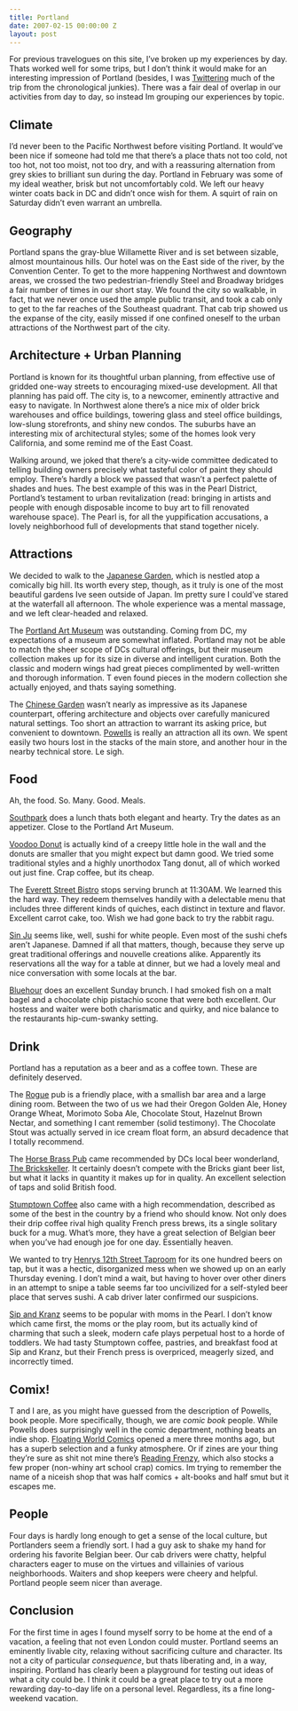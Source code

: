 ```yaml
---
title: Portland
date: 2007-02-15 00:00:00 Z
layout: post
---
```


For previous travelogues on this site, I’ve broken up my experiences by day. Thats worked well for some trips, but I don’t think it would make for an interesting impression of Portland (besides, I was [Twittering](http://twitter.com/al3x) much of the trip from the chronological junkies). There was a fair deal of overlap in our activities from day to day, so instead Im grouping our experiences by topic.

## Climate

I’d never been to the Pacific Northwest before visiting Portland. It would’ve been nice if someone had told me that there’s a place thats not too cold, not too hot, not too moist, not too dry, and with a reassuring alternation from grey skies to brilliant sun during the day. Portland in February was some of my ideal weather, brisk but not uncomfortably cold. We left our heavy winter coats back in DC and didn’t once wish for them. A squirt of rain on Saturday didn’t even warrant an umbrella.

## Geography

Portland spans the gray-blue Willamette River and is set between sizable, almost mountainous hills. Our hotel was on the East side of the river, by the Convention Center. To get to the more happening Northwest and downtown areas, we crossed the two pedestrian-friendly Steel and Broadway bridges a fair number of times in our short stay. We found the city so walkable, in fact, that we never once used the ample public transit, and took a cab only to get to the far reaches of the Southeast quadrant. That cab trip showed us the expanse of the city, easily missed if one confined oneself to the urban attractions of the Northwest part of the city.

## Architecture + Urban Planning

Portland is known for its thoughtful urban planning, from effective use of gridded one-way streets to encouraging mixed-use development. All that planning has paid off. The city is, to a newcomer, eminently attractive and easy to navigate. In Northwest alone there’s a nice mix of older brick warehouses and office buildings, towering glass and steel office buildings, low-slung storefronts, and shiny new condos. The suburbs have an interesting mix of architectural styles; some of the homes look very California, and some remind me of the East Coast.

Walking around, we joked that there’s a city-wide committee dedicated to telling building owners precisely what tasteful color of paint they should employ. There’s hardly a block we passed that wasn’t a perfect palette of shades and hues. The best example of this was in the Pearl District, Portland’s testament to urban revitalization (read: bringing in artists and people with enough disposable income to buy art to fill renovated warehouse space). The Pearl is, for all the yuppification accusations, a lovely neighborhood full of developments that stand together nicely.

## Attractions

We decided to walk to the [Japanese Garden](http://www.japanesegarden.com/), which is nestled atop a comically big hill. Its worth every step, though, as it truly is one of the most beautiful gardens Ive seen outside of Japan. Im pretty sure I could’ve stared at the waterfall all afternoon. The whole experience was a mental massage, and we left clear-headed and relaxed.

The [Portland Art Museum](http://portlandartmuseum.org/) was outstanding. Coming from DC, my expectations of a museum are somewhat inflated. Portland may not be able to match the sheer scope of DCs cultural offerings, but their museum collection makes up for its size in diverse and intelligent curation. Both the classic and modern wings had great pieces complimented by well-written and thorough information. T even found pieces in the modern collection she actually enjoyed, and thats saying something.

The [Chinese Garden](http://www.portlandchinesegarden.org/) wasn’t nearly as impressive as its Japanese counterpart, offering architecture and objects over carefully manicured natural settings. Too short an attraction to warrant its asking price, but convenient to downtown.
[Powells](http://www.powells.com/) is really an attraction all its own. We spent easily two hours lost in the stacks of the main store, and another hour in the nearby technical store. Le sigh.

## Food

Ah, the food. So. Many. Good. Meals.

[Southpark](http://portland.citysearch.com/profile/8459675) does a lunch thats both elegant and hearty. Try the dates as an appetizer. Close to the Portland Art Museum.

[Voodoo Donut](http://www.voodoodonut.com/) is actually kind of a creepy little hole in the wall and the donuts are smaller that you might expect but damn good. We tried some traditional styles and a highly unorthodox Tang donut, all of which worked out just fine. Crap coffee, but its cheap.

The [Everett Street Bistro](http://www.everettstreetbistro.com/) stops serving brunch at 11:30AM. We learned this the hard way. They redeem themselves handily with a delectable menu that includes three different kinds of quiches, each distinct in texture and flavor. Excellent carrot cake, too. Wish we had gone back to try the rabbit ragu.

[Sin Ju](http://www.sinjurestaurant.com/) seems like, well, sushi for white people. Even most of the sushi chefs aren’t Japanese. Damned if all that matters, though, because they serve up great traditional offerings and nouvelle creations alike. Apparently its reservations all the way for a table at dinner, but we had a lovely meal and nice conversation with some locals at the bar.

[Bluehour](http://www.bluehouronline.com/) does an excellent Sunday brunch. I had smoked fish on a malt bagel and a chocolate chip pistachio scone that were both excellent. Our hostess and waiter were both charismatic and quirky, and nice balance to the restaurants hip-cum-swanky setting.

## Drink

Portland has a reputation as a beer and as a coffee town. These are definitely deserved.

The [Rogue](http://www.rogue.com/) pub is a friendly place, with a smallish bar area and a large dining room. Between the two of us we had their Oregon Golden Ale, Honey Orange Wheat, Morimoto Soba Ale, Chocolate Stout, Hazelnut Brown Nectar, and something I cant remember (solid testimony). The Chocolate Stout was actually served in ice cream float form, an absurd decadence that I totally recommend.

The [Horse Brass Pub](http://www.horsebrass.com/) came recommended by DCs local beer wonderland, [The Brickskeller](http://www.lovethebeer.com/). It certainly doesn’t compete with the Bricks giant beer list, but what it lacks in quantity it makes up for in quality. An excellent selection of taps and solid British food.

[Stumptown Coffee](http://www.stumptowncoffee.com/) also came with a high recommendation, described as some of the best in the country by a friend who should know. Not only does their drip coffee rival high quality French press brews, its a single solitary buck for a mug. What’s more, they have a great selection of Belgian beer when you’ve had enough joe for one day. Essentially heaven.

We wanted to try [Henrys 12th Street Taproom](http://www.henrystavern.com/) for its one hundred beers on tap, but it was a hectic, disorganized mess when we showed up on an early Thursday evening. I don’t mind a wait, but having to hover over other diners in an attempt to snipe a table seems far too uncivilized for a self-styled beer place that serves sushi. A cab driver later confirmed our suspicions.

[Sip and Kranz](http://www.sipandkranz.com/) seems to be popular with moms in the Pearl. I don’t know which came first, the moms or the play room, but its actually kind of charming that such a sleek, modern cafe plays perpetual host to a horde of toddlers. We had tasty Stumptown coffee, pastries, and breakfast food at Sip and Kranz, but their French press is overpriced, meagerly sized, and incorrectly timed.

## Comix!

T and I are, as you might have guessed from the description of Powells, book people. More specifically, though, we are *comic book* people. While Powells does surprisingly well in the comic department, nothing beats an indie shop. [Floating World Comics](http://floatingworldcomics.com/) opened a mere three months ago, but has a superb selection and a funky atmosphere. Or if zines are your thing they’re sure as shit not mine there’s [Reading Frenzy](http://www.readingfrenzy.com/), which also stocks a few proper (non-whiny art school crap) comics. Im trying to remember the name of a niceish shop that was half comics + alt-books and half smut but it escapes me.

## People

Four days is hardly long enough to get a sense of the local culture, but Portlanders seem a friendly sort. I had a guy ask to shake my hand for ordering his favorite Belgian beer. Our cab drivers were chatty, helpful characters eager to muse on the virtues and villainies of various neighborhoods. Waiters and shop keepers were cheery and helpful. Portland people seem nicer than average.

## Conclusion

For the first time in ages I found myself sorry to be home at the end of a vacation, a feeling that not even London could muster. Portland seems an eminently livable city, relaxing without sacrificing culture and character. Its not a city of particular *consequence*, but thats liberating and, in a way, inspiring. Portland has clearly been a playground for testing out ideas of what a city could be. I think it could be a great place to try out a more rewarding day-to-day life on a personal level. Regardless, its a fine long-weekend vacation.
